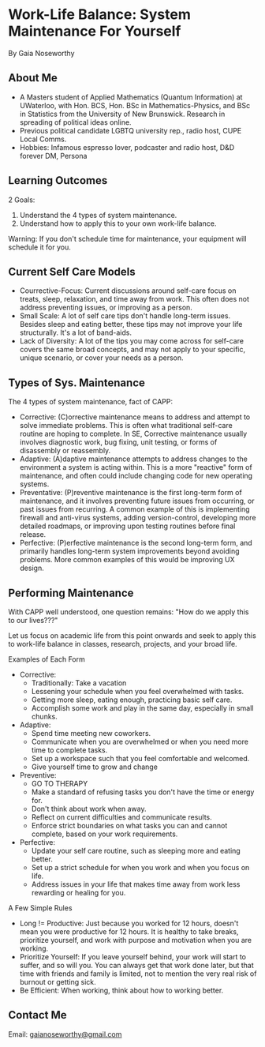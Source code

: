 # Work-Life Balance: System Maintenance For Yourself

By Gaia Noseworthy

## About Me

- A Masters student of Applied Mathematics (Quantum Information) at UWaterloo, with Hon. BCS, Hon. BSc in Mathematics-Physics, and BSc in Statistics from the University of New Brunswick. Research in spreading of political ideas online.
- Previous political candidate LGBTQ university rep., radio host, CUPE Local Comms.
- Hobbies: Infamous espresso lover, podcaster and radio host, D&D forever DM, Persona

## Learning Outcomes

2 Goals:

1. Understand the 4 types of system maintenance.
2. Understand how to apply this to your own work-life balance.

Warning: If you don't schedule time for maintenance, your equipment will schedule it for you.

## Current Self Care Models

- Courrective-Focus: Current discussions around self-care focus on treats, sleep, relaxation, and time away from work. This often does not address preventing issues, or improving as a person.
- Small Scale: A lot of self care tips don't handle long-term issues. Besides sleep and eating better, these tips may not improve your life structurally. It's a lot of band-aids.
- Lack of Diversity: A lot of the tips you may come across for self-care covers the same broad concepts, and may not apply to your specific, unique scenario, or cover your needs as a person.

## Types of Sys. Maintenance

The 4 types of system maintenance, fact of CAPP:

- Corrective: (C)orrective maintenance means to address and attempt to solve immediate problems. This is often what traditional self-care routine are hoping to complete. In SE, Corrective maintenance usually involves diagnostic work, bug fixing, unit testing, or forms of disassembly or reassembly.
- Adaptive: (A)daptive maintenance attempts to address changes to the environment a system is acting within. This is a more "reactive" form of maintenance, and often could include changing code for new operating systems.
- Preventative: (P)reventive maintenance is the first long-term form of maintenance, and it involves preventing future issues from occurring, or past issues from recurring. A common example of this is implementing firewall and anti-virus systems, adding version-control, developing more detailed roadmaps, or improving upon testing routines before final release.
- Perfective: (P)erfective maintenance is the second long-term form, and primarily handles long-term system improvements beyond avoiding problems. More common examples of this would be improving UX design.

## Performing Maintenance

With CAPP well understood, one question remains: "How do we apply this to our lives???"

Let us focus on academic life from this point onwards and seek to apply this to work-life balance in classes, research, projects, and your broad life.

Examples of Each Form

- Corrective:
  - Traditionally: Take a vacation
  - Lessening your schedule when you feel overwhelmed with tasks.
  - Getting more sleep, eating enough, practicing basic self care.
  - Accomplish some work and play in the same day, especially in small chunks.
- Adaptive:
  - Spend time meeting new coworkers.
  - Communicate when you are overwhelmed or when you need more time to complete tasks.
  - Set up a workspace such that you feel comfortable and welcomed.
  - Give yourself time to grow and change
- Preventive:
  - GO TO THERAPY
  - Make a standard of refusing tasks you don't have the time or energy for.
  - Don't think about work when away.
  - Reflect on current difficulties and communicate results.
  - Enforce strict boundaries on what tasks you can and cannot complete, based on your work requirements.
- Perfective:
  - Update your self care routine, such as sleeping more and eating better.
  - Set up a strict schedule for when you work and when you focus on life.
  - Address issues in your life that makes time away from work less rewarding or healing for you.

A Few Simple Rules

- Long != Productive: Just because you worked for 12 hours, doesn't mean you were productive for 12 hours. It is healthy to take breaks, prioritize yourself, and work with purpose and motivation when you are working.
- Prioritize Yourself: If you leave yourself behind, your work will start to suffer, and so will you. You can always get that work done later, but that time with friends and family is limited, not to mention the very real risk of burnout or getting sick.
- Be Efficient: When working, think about how to working better.

## Contact Me

Email: gaianoseworthy@gmail.com
